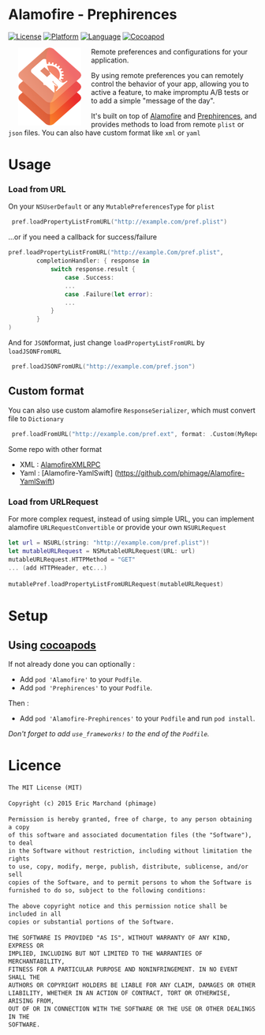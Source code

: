 # Alamofire - Prephirences
[![License](https://img.shields.io/badge/license-MIT-blue.svg?style=flat
            )](http://mit-license.org) [![Platform](http://img.shields.io/badge/platform-ios_osx-lightgrey.svg?style=flat
             )](https://developer.apple.com/resources/) [![Language](http://img.shields.io/badge/language-swift-orange.svg?style=flat
             )](https://developer.apple.com/swift) [![Cocoapod](http://img.shields.io/cocoapods/v/Alamofire-Prephirences.svg?style=flat)](http://cocoadocs.org/docsets/Alamofire-Prephirences/)


[<img align="left" src="logo.png" hspace="20">](#logo) Remote preferences and configurations for your application.

By using remote preferences you can remotely control the behavior of your app, allowing you to active a feature, to make impromptu A/B tests or to add a simple "message of the day".

It's built on top of [Alamofire](https://github.com/Alamofire/Alamofire) and [Prephirences](https://github.com/phimage/Prephirences), and provides methods to load from remote `plist` or `json` files.
You can also have custom format like `xml` or `yaml` 

# Usage #
### Load from URL
On your `NSUserDefault` or any `MutablePreferencesType` for `plist`

```swift
 pref.loadPropertyListFromURL("http://example.com/pref.plist")
```
...or if you need a callback for success/failure
```swift
pref.loadPropertyListFromURL("http://example.Com/pref.plist",
		completionHandler: { response in
			switch response.result {
				case .Success:
				...
				case .Failure(let error):
				...
            }
		}
)
```

And for `JSON`format, just change `loadPropertyListFromURL` by `loadJSONFromURL`
```swift
 pref.loadJSONFromURL("http://example.com/pref.json")
```

## Custom format
You can also use custom alamofire `ResponseSerializer`, which must convert file to `Dictionary`
```swift
 pref.loadFromURL("http://example.com/pref.ext", format: .Custom(MyReponseSerializer))
```
Some repo with other format
- XML : [AlamofireXMLRPC](https://github.com/kodlian/AlamofireXMLRPC)
- Yaml : [Alamofire-YamlSwift] (https://github.com/phimage/Alamofire-YamlSwift)

### Load from URLRequest
For more complex request, instead of using simple URL, you can implement alamofire `URLRequestConvertible` or provide your own `NSURLRequest`

```swift
let url = NSURL(string: "http://example.com/pref.plist")!
let mutableURLRequest = NSMutableURLRequest(URL: url)
mutableURLRequest.HTTPMethod = "GET"
... (add HTTPHeader, etc...)

mutablePref.loadPropertyListFromURLRequest(mutableURLRequest)
```



# Setup #

## Using [cocoapods](http://cocoapods.org/) ##

If not already done you can optionally :
- Add `pod 'Alamofire'` to your `Podfile`.
- Add `pod 'Prephirences'` to your `Podfile`.

Then :
- Add `pod 'Alamofire-Prephirences'` to your `Podfile` and run `pod install`.

*Don't forget to add `use_frameworks!` to the end of the `Podfile`.*

# Licence #
```
The MIT License (MIT)

Copyright (c) 2015 Eric Marchand (phimage)

Permission is hereby granted, free of charge, to any person obtaining a copy
of this software and associated documentation files (the "Software"), to deal
in the Software without restriction, including without limitation the rights
to use, copy, modify, merge, publish, distribute, sublicense, and/or sell
copies of the Software, and to permit persons to whom the Software is
furnished to do so, subject to the following conditions:

The above copyright notice and this permission notice shall be included in all
copies or substantial portions of the Software.

THE SOFTWARE IS PROVIDED "AS IS", WITHOUT WARRANTY OF ANY KIND, EXPRESS OR
IMPLIED, INCLUDING BUT NOT LIMITED TO THE WARRANTIES OF MERCHANTABILITY,
FITNESS FOR A PARTICULAR PURPOSE AND NONINFRINGEMENT. IN NO EVENT SHALL THE
AUTHORS OR COPYRIGHT HOLDERS BE LIABLE FOR ANY CLAIM, DAMAGES OR OTHER
LIABILITY, WHETHER IN AN ACTION OF CONTRACT, TORT OR OTHERWISE, ARISING FROM,
OUT OF OR IN CONNECTION WITH THE SOFTWARE OR THE USE OR OTHER DEALINGS IN THE
SOFTWARE.
```

